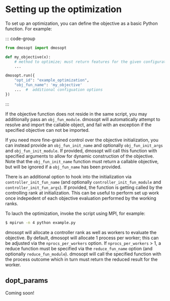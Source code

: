 # Setting up the optimization

To set up an optimization, you can define the objective as a basic Python function. For example:

::: code-group

```python [example.py]
from dmosopt import dmosopt

def my_objective(x):
    # method to optimize; must return features for the given configuration
    ...

dmosopt.run({
    "opt_id": "example_optimization",
    "obj_fun_name": 'my_objective'
    ...  #  additional configuation options
})
```

:::

If the objective function does not reside in the same script, you may additionally pass an `obj_fun_module`. dmosopt will automatically attempt to resolve and import the callable object, and fail with an exception if the specified objective can not be imported.

If you need more fine-grained control over the objective initialization, you can instead provide an `obj_fun_init_name` and optionally `obj_fun_init_args` and `obj_fun_init_module`. If provided, dmosopt will call this function with specified arguments to allow for dynamic construction of the objective. Note that the `obj_fun_init_name` function must return a callable objective, but will be ignored if a `obj_fun_name` has been provided.

There is an additional option to hook into the initialization via `controller_init_fun_name` (and optionally `controller_init_fun_module` and `controller_init_fun_args`). If provided, the function is getting called by the controlling rank at initialization. This can be useful to perform set up work once indepedent of each objective evaluation performed by the working ranks. 

To lauch the optimization, invoke the script using MPI, for example:

```bash
$ mpirun -n 4 python example.py
```

dmosopt will allocate a controller rank as well as workers to evaluate the objective. By default, dmosopt will allocate 1 process per worker; this can be adjusted via the `nprocs_per_workers` option. If `nprocs_per_workers` > 1, a reduce function must be specified via the `reduce_fun_name` option (and optionally `reduce_fun_module`). dmosopt will call the specified function with the process outcome which in turn must return the reduced result for the worker. 

## dopt_params

Coming soon!